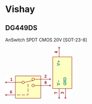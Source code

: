 # Vishay

## DG449DS
AnSwitch SPDT CMOS 20V [SOT-23-8]

![DG449DS__1__1](/images/Vishay__DG449DS__1__1.png?raw=true) 
![DG449DS__2__1](/images/Vishay__DG449DS__2__1.png?raw=true) 

